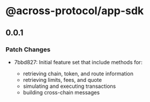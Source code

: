 # @across-protocol/app-sdk

## 0.0.1

### Patch Changes

- 7bbd827: Initial feature set that include methods for:

  - retrieving chain, token, and route information
  - retrieving limits, fees, and quote
  - simulating and executing transactions
  - building cross-chain messages
